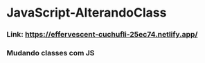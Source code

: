 # JavaScript-AlterandoClass
### Link: https://effervescent-cuchufli-25ec74.netlify.app/
### Mudando classes com JS
